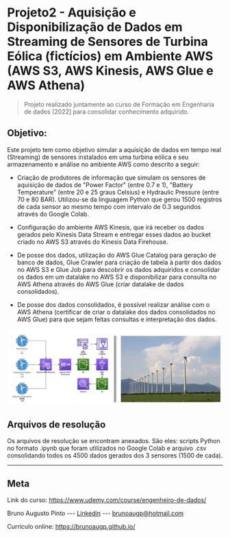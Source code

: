 # Projeto2 - Aquisição e Disponibilização de Dados em Streaming de Sensores de Turbina Eólica (fictícios) em Ambiente AWS (AWS S3, AWS Kinesis, AWS Glue e AWS Athena)

>Projeto realizado juntamente ao curso de Formação em Engenharia de dados [2022] para consolidar conhecimento adquirido.
## Objetivo:
Este projeto tem como objetivo simular a aquisição de dados em tempo real (Streaming) de sensores instalados em uma turbina eólica e seu armazenamento e análise no ambiente AWS como descrito a seguir:

* Criação de produtores de informação que simulam os sensores de aquisição de dados de "Power Factor" (entre  0.7 e 1), "Battery Temperature" (entre 20 e 25 graus Celsius) e Hydraulic Pressure (entre 70 e 80 BAR). Utilizou-se da linguagem Python que gerou 1500 registros de cada sensor ao mesmo tempo com intervalo de 0.3 segundos através do Google Colab.

* Configuração do ambiente AWS Kinesis, que irá receber os dados gerados pelo Kinesis Data Stream e entregar esses dados ao bucket criado no AWS S3 através do Kinesis Data Firehouse.

* De posse dos dados, utilização do AWS Glue Catalog para geração de banco de dados, Glue Crawler para criação de tabela à partir dos dados no AWS S3 e Glue Job para descobrir os dados adquiridos e consolidar os dados em um datalake no AWS S3 e disponibilizar para consulta no AWS Athena através do AWS Glue (criar datalake de dados consolidados).

* De posse dos dados consolidados, é possível realizar análise com o AWS Athena (certificar de criar o datalake dos dados consolidados no AWS Glue) para que sejam feitas consultas e interpretação dos dados.

![esquema](diagrama.png)
<!-- colocar screenshoot do seu projeto -->


## Arquivos de resolução

Os arquivos de resolução se encontram anexados. São eles: scripts Python no formato .ipynb que foram utilizados no Google Colab e arquivo .csv consolidando todos os 4500 dados gerados dos 3 sensores (1500 de cada).

_______
## Meta

Link do curso: <https://www.udemy.com/course/engenheiro-de-dados/>

Bruno Augusto Pinto --- [Linkedin](https://www.linkedin.com/in/brunoaugp/) --- brunoaugp@hotmail.com

Currículo online: <https://brunoaugp.github.io/>



